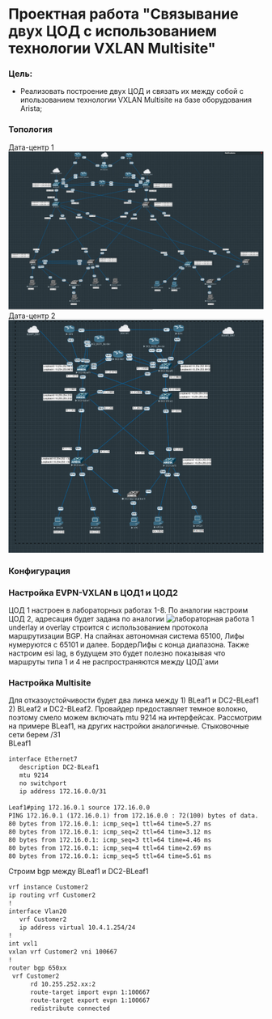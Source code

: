 # Проектная работа "Связывание двух ЦОД с использованием технологии VXLAN Multisite"

### Цель:
- Реализовать построение двух ЦОД и связать их между собой с ипользованием технологии VXLAN Multisite на базе оборудования Arista;

### Топология
Дата-центр 1
![Дата центр 1](data-center1.png "Дата центр 1")  
Дата-центр 2
![Дата центр 2](data-center2.png "Дата центр 2")

### Конфигурация

### Настройка EVPN-VXLAN в ЦОД1 и ЦОД2
ЦОД 1 настроен в лабораторных работах 1-8. По аналогии настроим ЦОД 2, адресация будет задана по аналогии ![лабораторная работа 1](https://github.com/ruslmir/dc-design/tree/main/lab1 "лабораторная работа 1") 
underlay и overlay строится с использованием протокола маршрутизации BGP. На спайнах автономная система 65100, Лифы нумеруются с 65101 и далее. БордерЛифы с конца диапазона. Также настроим esi lag, в будущем это будет полезно показывая что маршруты типа 1 и 4 не распространяются между ЦОД`ами

### Настройка Multisite
Для отказоустойчивости будет два линка между 1) BLeaf1 и DC2-BLeaf1 2) BLeaf2 и DC2-BLeaf2. Провайдер предоставляет темное волокно, поэтому смело можем включать mtu 9214 на интерфейсах. Рассмотрим на примере BLeaf1, на других настройки аналогичные. Стыковочные сети берем /31   
BLeaf1
```
interface Ethernet7
   description DC2-BLeaf1
   mtu 9214
   no switchport
   ip address 172.16.0.0/31

Leaf1#ping 172.16.0.1 source 172.16.0.0
PING 172.16.0.1 (172.16.0.1) from 172.16.0.0 : 72(100) bytes of data.
80 bytes from 172.16.0.1: icmp_seq=1 ttl=64 time=5.27 ms
80 bytes from 172.16.0.1: icmp_seq=2 ttl=64 time=3.12 ms
80 bytes from 172.16.0.1: icmp_seq=3 ttl=64 time=4.46 ms
80 bytes from 172.16.0.1: icmp_seq=4 ttl=64 time=2.69 ms
80 bytes from 172.16.0.1: icmp_seq=5 ttl=64 time=5.61 ms
```
   
Строим bgp между BLeaf1 и DC2-BLeaf1


```
vrf instance Customer2
ip routing vrf Customer2
!
interface Vlan20
   vrf Customer2
   ip address virtual 10.4.1.254/24
! 
int vxl1   
vxlan vrf Customer2 vni 100667   
!
router bgp 650xx
 vrf Customer2
      rd 10.255.252.xx:2
      route-target import evpn 1:100667
      route-target export evpn 1:100667
      redistribute connected
```
